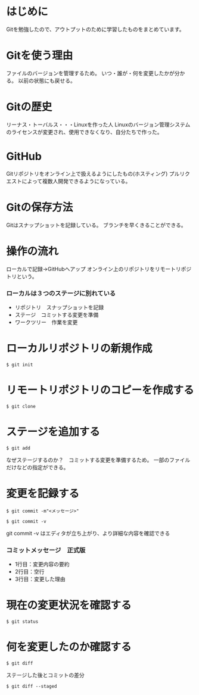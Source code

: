 # はじめに
Gitを勉強したので、アウトプットのために学習したものをまとめています。

# Gitを使う理由
ファイルのバージョンを管理するため。
いつ・誰が・何を変更したかが分かる。
以前の状態にも戻せる。

# Gitの歴史
リーナス・トーバルス・・・Linuxを作った人
Linuxのバージョン管理システムのライセンスが変更され、使用できなくなり、自分たちで作った。

# GitHub
Gitリポジトリをオンライン上で扱えるようにしたもの(ホスティング)
プルリクエストによって複数人開発できるようになっている。

# Gitの保存方法
Gitはスナップショットを記録している。
ブランチを早くきることができる。

# 操作の流れ
ローカルで記録→GitHubへアップ
オンライン上のリポジトリをリモートリポジトリという。

### ローカルは３つのステージに別れている
* リポジトリ　スナップショットを記録
* ステージ　コミットする変更を準備
* ワークツリー　作業を変更

# ローカルリポジトリの新規作成
```linux:ターミナル
$ git init
```
# リモートリポジトリのコピーを作成する
```linux:ターミナル
$ git clone
```

# ステージを追加する
```linux:ターミナル
$ git add 
```
なぜステージするのか？　コミットする変更を準備するため。
一部のファイルだけなどの指定ができる。

# 変更を記録する
```linux:ターミナル
$ git commit -m"<メッセージ>" 
```
```linux:ターミナル
$ git commit -v 
```
git commit -v はエディタが立ち上がり、より詳細な内容を確認できる

### コミットメッセージ　正式版
* 1行目：変更内容の要約
* 2行目：空行
* 3行目：変更した理由

# 現在の変更状況を確認する
```linux:ターミナル
$ git status
```

# 何を変更したのか確認する
```linux:ターミナル
$ git diff
```

ステージした後とコミットの差分
```linux:ターミナル
$ git diff --staged
```
